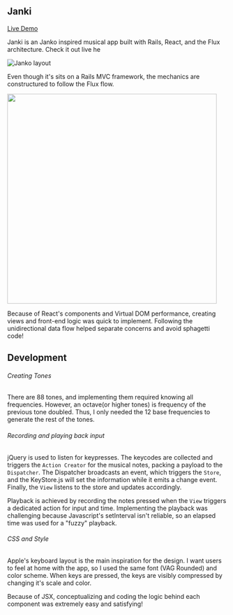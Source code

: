 ## Janki
<a href="jankiboard.herokuapp.com">Live Demo</a>

Janki is an Janko inspired musical app built with Rails, React, and the Flux architecture. Check it out live he

![Janko layout](http://www.pianoworld.com/images/Janko_layout.jpg)

Even though it's sits on a Rails MVC framework, the mechanics are constructured to follow the Flux flow.

<img src="http://blog.krawaller.se/img/flux-diagram.png" width="480px">

Because of React's components and Virtual DOM performance, creating views and front-end logic was quick to implement. Following the unidirectional data flow helped separate concerns and avoid sphagetti code!

## Development
###### Creating Tones
There are 88 tones, and implementing them required knowing all frequencies. However, an octave(or higher tones) is frequency of the previous tone doubled. Thus, I only needed the 12 base frequencies to generate the rest of the tones.

###### Recording and playing back input
jQuery is used to listen for keypresses. The keycodes are collected and triggers the ```Action Creator``` for the musical notes, packing a payload to the ```Dispatcher```. The Dispatcher broadcasts an event, which triggers the ```Store```, and the KeyStore.js will set the information while it emits a change event. Finally, the ```View``` listens to the store and updates accordingly.

Playback is achieved by recording the notes pressed when the ```View``` triggers a dedicated action for input and time. Implementing the playback was challenging because Javascript's setInterval isn't reliable, so an elapsed time was used for a "fuzzy" playback.

###### CSS and Style
Apple's keyboard layout is the main inspiration for the design. I want users to feel at home with the app, so I used the same font (VAG Rounded) and color scheme. When keys are pressed, the keys are visibly compressed by changing it's scale and color.

Because of JSX, conceptualizing and coding the logic behind each component was extremely easy and satisfying!
